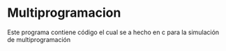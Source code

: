 # Multiprogramacion
Este programa contiene código el cual se a hecho en c para la simulación de multiprogramación 
